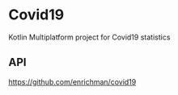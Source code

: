 # Covid19
 Kotlin Multiplatform project for Covid19 statistics



## API

https://github.com/enrichman/covid19